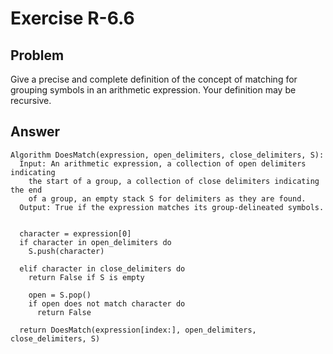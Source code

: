 # Exercise R-6.6

## Problem

Give a precise and complete definition of the concept of matching for grouping
symbols in an arithmetic expression. Your definition may be recursive.

## Answer

```
Algorithm DoesMatch(expression, open_delimiters, close_delimiters, S):
  Input: An arithmetic expression, a collection of open delimiters indicating
    the start of a group, a collection of close delimiters indicating the end
    of a group, an empty stack S for delimiters as they are found.
  Output: True if the expression matches its group-delineated symbols.


  character = expression[0]
  if character in open_delimiters do
    S.push(character)

  elif character in close_delimiters do
    return False if S is empty

    open = S.pop()
    if open does not match character do
      return False

  return DoesMatch(expression[index:], open_delimiters, close_delimiters, S)
```
